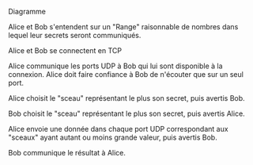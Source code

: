 Diagramme

Alice et Bob s'entendent sur un "Range" raisonnable de nombres dans lequel leur secrets seront communiqués.

Alice et Bob se connectent en TCP

Alice communique les ports UDP à Bob qui lui sont disponible à la connexion. Alice doit faire confiance à Bob de n'écouter que sur un seul port.

Alice choisit le "sceau" représentant le plus son secret, puis avertis Bob.

Bob choisit le "sceau" représentant le plus son secret, puis avertis Alice.

Alice envoie une donnée dans chaque port UDP correspondant aux "sceaux" ayant autant ou moins grande valeur, puis avertis Bob.

Bob communique le résultat à Alice.